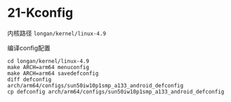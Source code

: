 # 21-Kconfig

内核路径 `longan/kernel/linux-4.9`

编译config配置

```
cd longan/kernel/linux-4.9
make ARCH=arm64 menuconfig
make ARCH=arm64 savedefconfig
diff defconfig arch/arm64/configs/sun50iw10p1smp_a133_android_defconfig
cp defconfig arch/arm64/configs/sun50iw10p1smp_a133_android_defconfig
```

